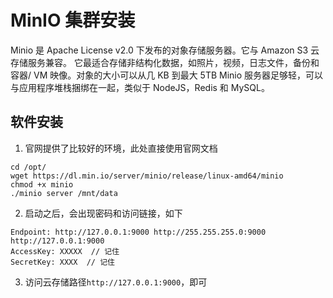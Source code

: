 # MinIO 集群安装

Minio 是 Apache License v2.0 下发布的对象存储服务器。它与 Amazon S3 云存储服务兼容。
它最适合存储非结构化数据，如照片，视频，日志文件，备份和容器/ VM 映像。对象的大小可以从几 KB 到最大 5TB
Minio 服务器足够轻，可以与应用程序堆栈捆绑在一起，类似于 NodeJS，Redis 和 MySQL。

## 软件安装

1. 官网提供了比较好的环境，此处直接使用官网文档

```shell
cd /opt/
wget https://dl.min.io/server/minio/release/linux-amd64/minio
chmod +x minio
./minio server /mnt/data
```

2. 启动之后，会出现密码和访问链接，如下

```shell
Endpoint: http://127.0.0.1:9000 http://255.255.255.0:9000 http://127.0.0.1:9000
AccessKey: XXXXX  // 记住
SecretKey: XXXX  // 记住
```

3. 访问云存储路径`http://127.0.0.1:9000`，即可

